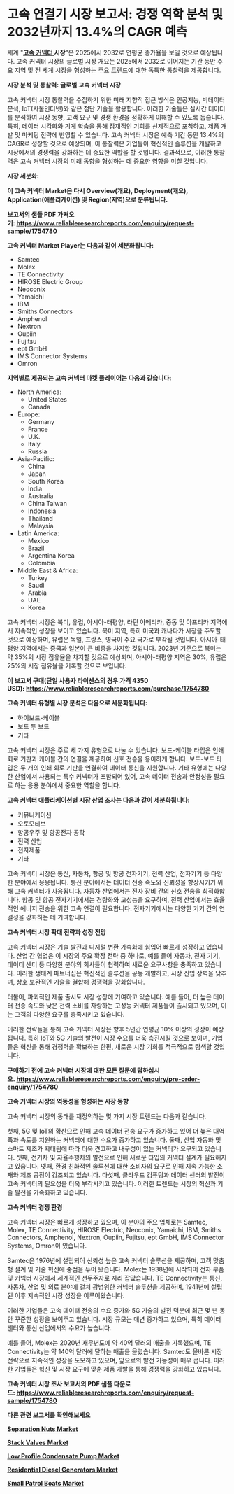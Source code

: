 <p><h1>고속 연결기 시장 보고서: 경쟁 역학 분석 및 2032년까지 13.4%의 CAGR 예측</h1></p><p>세계 "<strong><a href="https://www.reliableresearchreports.com/high-speed-connector-r1754780?utm_campaign=105&utm_medium=8&utm_source=Github&utm_content=ia&utm_term=21022025&utm_id=high-speed-connector">고속 커넥터&nbsp;</a></strong><strong>시장</strong>"은 2025에서 2032로 연평균 증가율을 보일 것으로 예상됩니다. 고속 커넥터 시장의 글로벌 시장 개요는 2025에서 2032로 이어지는 기간 동안 주요 지역 및 전 세계 시장을 형성하는 주요 트렌드에 대한 독특한 통찰력을 제공합니다.</p>
<p><strong>시장 분석 및 통찰력: 글로벌 고속 커넥터 시장</strong></p>
<p><p>고속 커넥터 시장 통찰력을 수집하기 위한 미래 지향적 접근 방식은 인공지능, 빅데이터 분석, IoT(사물인터넷)와 같은 첨단 기술을 활용합니다. 이러한 기술들은 실시간 데이터를 분석하여 시장 동향, 고객 요구 및 경쟁 환경을 정확하게 이해할 수 있도록 돕습니다. 특히, 데이터 시각화와 기계 학습을 통해 잠재적인 기회를 선제적으로 포착하고, 제품 개발 및 마케팅 전략에 반영할 수 있습니다. 고속 커넥터 시장은 예측 기간 동안 13.4%의 CAGR로 성장할 것으로 예상되며, 이 통찰력은 기업들이 혁신적인 솔루션을 개발하고 시장에서의 경쟁력을 강화하는 데 중요한 역할을 할 것입니다. 결과적으로, 이러한 통찰력은 고속 커넥터 시장의 미래 동향을 형성하는 데 중요한 영향을 미칠 것입니다.</p><a href="%7CAUTHORITHY_DOMAIN_URL%7C?utm_campaign=105&utm_medium=8&utm_source=Github&utm_content=ia&utm_term=21022025&utm_id=high-speed-connector"></a></p>
<p><strong>시장 세분화:</strong></p>
<p><strong>이 고속 커넥터 Market은 다시 Overview(개요), Deployment(개요), Application(애플리케이션) 및 Region(지역)으로 분류됩니다.</strong></p>
<p><strong>보고서의 샘플 PDF 가져오기:&nbsp;<a href="https://www.reliableresearchreports.com/enquiry/request-sample/1754780?utm_campaign=105&utm_medium=8&utm_source=Github&utm_content=ia&utm_term=21022025&utm_id=high-speed-connector">https://www.reliableresearchreports.com/enquiry/request-sample/1754780</a></strong><strong></strong></p>
<p><strong>고속 커넥터 Market Player는 다음과 같이 세분화됩니다:</strong></p>
<p><ul><li>Samtec</li><li>Molex</li><li>TE Connectivity</li><li>HIROSE Electric Group</li><li>Neoconix</li><li>Yamaichi</li><li>IBM</li><li>Smiths Connectors</li><li>Amphenol</li><li>Nextron</li><li>Oupiin</li><li>Fujitsu</li><li>ept GmbH</li><li>IMS Connector Systems</li><li>Omron</li></ul></p>
<p><strong>지역별로 제공되는 고속 커넥터 마켓 플레이어는 다음과 같습니다:</strong></p>
<p><ul>
    <li>
        North America:
        <ul>
            <li>United States</li>
            <li>Canada</li>
        </ul>
    </li>
    <li>
        Europe:
        <ul>
            <li>Germany</li>
            <li>France</li>
            <li>U.K.</li>
            <li>Italy</li>
            <li>Russia</li>
        </ul>
    </li>
    <li>
        Asia-Pacific:
        <ul>
            <li>China</li>
            <li>Japan</li>
            <li>South Korea</li>
            <li>India</li>
            <li>Australia</li>
            <li>China Taiwan</li>
            <li>Indonesia</li>
            <li>Thailand</li>
            <li>Malaysia</li>
        </ul>
    </li>
    <li>
        Latin America:
        <ul>
            <li>Mexico</li>
            <li>Brazil</li>
            <li>Argentina Korea</li>
            <li>Colombia</li>
        </ul>
    </li>
    <li>
        Middle East & Africa:
        <ul>
            <li>Turkey</li>
            <li>Saudi</li>
            <li>Arabia</li>
            <li>UAE</li>
            <li>Korea</li>
        </ul>
    </li>
    </ul></p>
<p><p>고속 커넥터 시장은 북미, 유럽, 아시아-태평양, 라틴 아메리카, 중동 및 아프리카 지역에서 지속적인 성장을 보이고 있습니다. 북미 지역, 특히 미국과 캐나다가 시장을 주도할 것으로 예상하며, 유럽은 독일, 프랑스, 영국이 주요 국가로 부각될 것입니다. 아시아-태평양 지역에서는 중국과 일본이 큰 비중을 차지할 것입니다. 2023년 기준으로 북미는 약 35%의 시장 점유율을 차지할 것으로 예상되며, 아시아-태평양 지역은 30%, 유럽은 25%의 시장 점유율을 기록할 것으로 보입니다.</p></p>
<p><strong>이 보고서 구매(단일 사용자 라이센스의 경우 가격 4350 USD):&nbsp;<a href="https://www.reliableresearchreports.com/purchase/1754780?utm_campaign=105&utm_medium=8&utm_source=Github&utm_content=ia&utm_term=21022025&utm_id=high-speed-connector">https://www.reliableresearchreports.com/purchase/1754780</a></strong></p>
<p><strong>고속 커넥터 유형별 시장 분석은 다음으로 세분화됩니다:</strong></p>
<p><ul><li>하이보드-케이블</li><li>보드 투 보드</li><li>기타</li></ul></p>
<p><p>고속 커넥터 시장은 주로 세 가지 유형으로 나눌 수 있습니다. 보드-케이블 타입은 인쇄 회로 기판과 케이블 간의 연결을 제공하여 신호 전송을 용이하게 합니다. 보드-보드 타입은 두 개의 인쇄 회로 기판을 연결하여 데이터 통신을 지원합니다. 기타 유형에는 다양한 산업에서 사용되는 특수 커넥터가 포함되어 있어, 고속 데이터 전송과 안정성을 필요로 하는 응용 분야에서 중요한 역할을 합니다.</p></p>
<p><strong>고속 커넥터 애플리케이션별 시장 산업 조사는 다음과 같이 세분화됩니다:</strong></p>
<p><ul><li>커뮤니케이션</li><li>오토모티브</li><li>항공우주 및 항공전자 공학</li><li>전력 산업</li><li>전자제품</li><li>기타</li></ul></p>
<p><p>고속 커넥터 시장은 통신, 자동차, 항공 및 항공 전자기기, 전력 산업, 전자기기 등 다양한 분야에서 응용됩니다. 통신 분야에서는 데이터 전송 속도와 신뢰성을 향상시키기 위해 고속 커넥터가 사용됩니다. 자동차 산업에서는 전자 장비 간의 신호 전송을 최적화합니다. 항공 및 항공 전자기기에서는 경량화와 고성능을 요구하며, 전력 산업에서는 효율적인 에너지 전송을 위한 고속 연결이 필요합니다. 전자기기에서는 다양한 기기 간의 연결성을 강화하는 데 기여합니다.</p></p>
<p><strong>고속 커넥터 시장 확대 전략과 성장 전망</strong></p>
<p><p>고속 커넥터 시장은 기술 발전과 디지털 변환 가속화에 힘입어 빠르게 성장하고 있습니다. 산업 간 협업은 이 시장의 주요 확장 전략 중 하나로, 예를 들어 자동차, 전자 기기, 데이터 센터 등 다양한 분야의 회사들이 협력하여 새로운 요구사항을 충족하고 있습니다. 이러한 생태계 파트너십은 혁신적인 솔루션을 공동 개발하고, 시장 진입 장벽을 낮추며, 상호 보완적인 기술을 결합해 경쟁력을 강화합니다.</p><p>더불어, 파괴적인 제품 출시도 시장 성장에 기여하고 있습니다. 예를 들어, 더 높은 데이터 전송 속도와 낮은 전력 소비를 자랑하는 고성능 커넥터 제품들이 출시되고 있으며, 이는 고객의 다양한 요구를 충족시키고 있습니다. </p><p>이러한 전략들을 통해 고속 커넥터 시장은 향후 5년간 연평균 10% 이상의 성장이 예상됩니다. 특히 IoT와 5G 기술의 발전이 시장 수요를 더욱 촉진시킬 것으로 보이며, 기업들은 혁신을 통해 경쟁력을 확보하는 한편, 새로운 시장 기회를 적극적으로 탐색할 것입니다.</p></p>
<p><strong>구매하기 전에 고속 커넥터 시장에 대한 모든 질문에 답하십시오.&nbsp;<a href="https://www.reliableresearchreports.com/enquiry/pre-order-enquiry/1754780?utm_campaign=105&utm_medium=8&utm_source=Github&utm_content=ia&utm_term=21022025&utm_id=high-speed-connector">https://www.reliableresearchreports.com/enquiry/pre-order-enquiry/1754780</a></strong><strong></strong></p>
<p><strong>고속 커넥터 시장의 역동성을 형성하는 시장 동향</strong></p>
<p><p>고속 커넥터 시장의 동태를 재정의하는 몇 가지 시장 트렌드는 다음과 같습니다.</p><p>첫째, 5G 및 IoT의 확산으로 인해 고속 데이터 전송 요구가 증가하고 있어 더 높은 대역폭과 속도를 지원하는 커넥터에 대한 수요가 증가하고 있습니다. 둘째, 산업 자동화 및 스마트 제조가 확대됨에 따라 더욱 견고하고 내구성이 있는 커넥터가 요구되고 있습니다. 셋째, 전기차 및 자율주행차의 발전으로 인해 새로운 타입의 커넥터 설계가 필요해지고 있습니다. 넷째, 환경 친화적인 솔루션에 대한 소비자의 요구로 인해 지속 가능한 소재와 제조 공정이 강조되고 있습니다. 다섯째, 클라우드 컴퓨팅과 데이터 센터의 발전이 고속 커넥터의 필요성을 더욱 부각시키고 있습니다. 이러한 트렌드는 시장의 혁신과 기술 발전을 가속화하고 있습니다.</p></p>
<p><strong>고속 커넥터 경쟁 환경</strong></p>
<p><p>고속 커넥터 시장은 빠르게 성장하고 있으며, 이 분야의 주요 업체로는 Samtec, Molex, TE Connectivity, HIROSE Electric, Neoconix, Yamaichi, IBM, Smiths Connectors, Amphenol, Nextron, Oupiin, Fujitsu, ept GmbH, IMS Connector Systems, Omron이 있습니다. </p><p>Samtec은 1976년에 설립되어 신뢰성 높은 고속 커넥터 솔루션을 제공하며, 고객 맞춤형 설계 및 기술 혁신에 중점을 두어 왔습니다. Molex는 1938년에 시작되어 전자 부품 및 커넥터 시장에서 세계적인 선두주자로 자리 잡았습니다. TE Connectivity는 통신, 자동차, 산업 및 의료 분야에 걸쳐 광범위한 커넥터 솔루션을 제공하며, 1941년에 설립된 이후 지속적인 시장 성장을 이루어왔습니다.</p><p>이러한 기업들은 고속 데이터 전송의 수요 증가와 5G 기술의 발전 덕분에 최근 몇 년 동안 꾸준한 성장을 보여주고 있습니다. 시장 규모는 매년 증가하고 있으며, 특히 데이터 센터와 통신 산업에서의 수요가 높습니다.</p><p>예를 들어, Molex는 2020년 재무년도에 약 40억 달러의 매출을 기록했으며, TE Connectivity는 약 140억 달러에 달하는 매출을 올렸습니다. Samtec도 올바른 시장 전략으로 지속적인 성장을 도모하고 있으며, 앞으로의 발전 가능성이 매우 큽니다. 이러한 기업들은 혁신 및 시장 요구에 맞춘 제품 개발을 통해 경쟁력을 강화하고 있습니다.</p></p>
<p><strong>고속 커넥터 시장 조사 보고서의 PDF 샘플 다운로드:&nbsp;<a href="https://www.reliableresearchreports.com/enquiry/request-sample/1754780?utm_campaign=105&utm_medium=8&utm_source=Github&utm_content=ia&utm_term=21022025&utm_id=high-speed-connector">https://www.reliableresearchreports.com/enquiry/request-sample/1754780</a></strong></p>
<p><strong></strong></p>
<p><strong></strong></p>
<p><strong></strong></p>
<p><strong></strong></p>
<p><strong>다른 관련 보고서를 확인해보세요</strong></p>
<p><strong><p><a href="https://github.com/ariyilmelzar/Market-Research-Report-List-1/blob/main/separation-nuts-market.md?utm_campaign=105&utm_medium=8&utm_source=Github&utm_content=ia&utm_term=21022025&utm_id=high-speed-connector">Separation Nuts Market</a></p><p><a href="https://github.com/duscarajlha/Market-Research-Report-List-1/blob/main/stack-valves-market.md?utm_campaign=105&utm_medium=8&utm_source=Github&utm_content=ia&utm_term=21022025&utm_id=high-speed-connector">Stack Valves Market</a></p><p><a href="https://github.com/boluluhabeel/Market-Research-Report-List-1/blob/main/low-profile-condensate-pump-market.md?utm_campaign=105&utm_medium=8&utm_source=Github&utm_content=ia&utm_term=21022025&utm_id=high-speed-connector">Low Profile Condensate Pump Market</a></p><p><a href="https://github.com/joshuagarcia509/Market-Research-Report-List-1/blob/main/residential-diesel-generators-market.md?utm_campaign=105&utm_medium=8&utm_source=Github&utm_content=ia&utm_term=21022025&utm_id=high-speed-connector">Residential Diesel Generators Market</a></p><p><a href="https://github.com/tsiteymargat/Market-Research-Report-List-1/blob/main/small-patrol-boats-market.md?utm_campaign=105&utm_medium=8&utm_source=Github&utm_content=ia&utm_term=21022025&utm_id=high-speed-connector">Small Patrol Boats Market</a></p></strong></p>